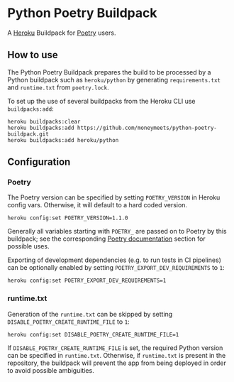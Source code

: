 # Python Poetry Buildpack

A [Heroku](https://devcenter.heroku.com/) Buildpack for [Poetry](https://github.com/python-poetry/poetry) users.

## How to use

The Python Poetry Buildpack prepares the build to be processed by a Python buildpack such as `heroku/python` by generating `requirements.txt` and `runtime.txt` from `poetry.lock`.

To set up the use of several buildpacks from the Heroku CLI use `buildpacks:add`:

```
heroku buildpacks:clear
heroku buildpacks:add https://github.com/moneymeets/python-poetry-buildpack.git
heroku buildpacks:add heroku/python
```

## Configuration

### Poetry

The Poetry version can be specified by setting `POETRY_VERSION` in Heroku config vars. Otherwise, it will default to a hard coded version.

```
heroku config:set POETRY_VERSION=1.1.0
```

Generally all variables starting with `POETRY_` are passed on to Poetry by this buildpack; see the corresponding [Poetry documentation](https://python-poetry.org/docs/configuration/#using-environment-variables) section for possible uses.

Exporting of development dependencies (e.g. to run tests in CI pipelines) can be optionally enabled by setting  `POETRY_EXPORT_DEV_REQUIREMENTS` to `1`:

 ```
 heroku config:set POETRY_EXPORT_DEV_REQUIREMENTS=1
 ```

### runtime.txt

Generation of the `runtime.txt` can be skipped by setting `DISABLE_POETRY_CREATE_RUNTIME_FILE` to `1`:

```
heroku config:set DISABLE_POETRY_CREATE_RUNTIME_FILE=1
```

If `DISABLE_POETRY_CREATE_RUNTIME_FILE` is set, the required Python version can be specified in `runtime.txt`. Otherwise, if `runtime.txt` is present in the repository, the buildpack will prevent the app from being deployed in order to avoid possible ambiguities.
